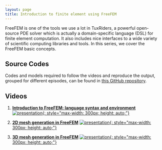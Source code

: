```yaml
---
layout: page
title: Introduction to finite element using FreeFEM
---
```


FreeFEM is one of the tools we use a lot in TuxRiders, a powerful open-source PDE solver which is actually a domain-specific language (DSL) for finite element computation. It also includes nice interfaces to a wide variety of scientific computing libraries and tools. In this series, we cover the FreeFEM basic concepts. 

## Source Codes

Codes and models required to follow the videos and reproduce the output, grouped for different episodes, can be found in [this GitHub repository](https://github.com/TuxRiders/freefem-intro).

## Videos

1. [**Introduction to FreeFEM: language syntax and environment**](https://www.youtube.com/watch?v=Dxg-4asWuj0)
[![presentation](http://img.youtube.com/vi/Dxg-4asWuj0/0.jpg){: style="max-width: 300px; height: auto;"}](https://www.youtube.com/watch?v=Dxg-4asWuj0)

2. [**2D mesh generation in FreeFEM**](https://www.youtube.com/watch?v=R1gzcwBWmv0)
[![presentation](http://img.youtube.com/vi/R1gzcwBWmv0/0.jpg){: style="max-width: 300px; height: auto;"}](https://www.youtube.com/watch?v=R1gzcwBWmv0)

3. [**3D mesh generation in FreeFEM**](https://www.youtube.com/watch?v=ZLiqQ8k4UVo)
[![presentation](http://img.youtube.com/vi/ZLiqQ8k4UVo/0.jpg){: style="max-width: 300px; height: auto;"}](https://www.youtube.com/watch?v=ZLiqQ8k4UVo)